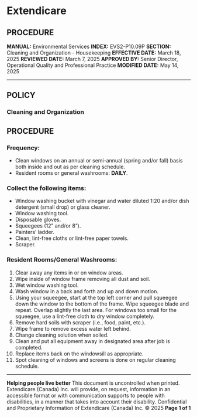# Extendicare

## PROCEDURE

**MANUAL:** Environmental Services
**INDEX:** EVS2-P10.09P
**SECTION:** Cleaning and Organization - Housekeeping
**EFFECTIVE DATE:** March 18, 2025
**REVIEWED DATE:** March 7, 2025
**APPROVED BY:** Senior Director, Operational Quality and Professional Practice
**MODIFIED DATE:** May 14, 2025

----

## POLICY

### Cleaning and Organization

## PROCEDURE

### Frequency:
- Clean windows on an annual or semi-annual (spring and/or fall) basis both inside and out as per cleaning schedule.
- Resident rooms or general washrooms: **DAILY**.

### Collect the following items:
- Window washing bucket with vinegar and water diluted 1:20 and/or dish detergent (small drop) or glass cleaner.
- Window washing tool.
- Disposable gloves.
- Squeegees (12” and/or 8”).
- Painters’ ladder.
- Clean, lint-free cloths or lint-free paper towels.
- Scraper.

### Resident Rooms/General Washrooms:
1. Clear away any items in or on window areas.
2. Wipe inside of window frame removing all dust and soil.
3. Wet window washing tool.
4. Wash window in a back and forth and up and down motion.
5. Using your squeegee, start at the top left corner and pull squeegee down the window to the bottom of the frame. Wipe squeegee blade and repeat. Overlap slightly the last area. For windows too small for the squeegee, use a lint-free cloth to dry window completely.
6. Remove hard soils with scraper (i.e., food, paint, etc.).
7. Wipe frame to remove excess water left behind.
8. Change cleaning solution when soiled.
9. Clean and put all equipment away in designated area after job is completed.
10. Replace items back on the windowsill as appropriate.
11. Spot cleaning of windows and screens is done on regular cleaning schedule.

----

**Helping people live better**
This document is uncontrolled when printed.
Extendicare (Canada) Inc. will provide, on request, information in an accessible format or with communication supports to people with disabilities, in a manner that takes into account their disability. Confidential and Proprietary Information of Extendicare (Canada) Inc. © 2025
**Page 1 of 1**
